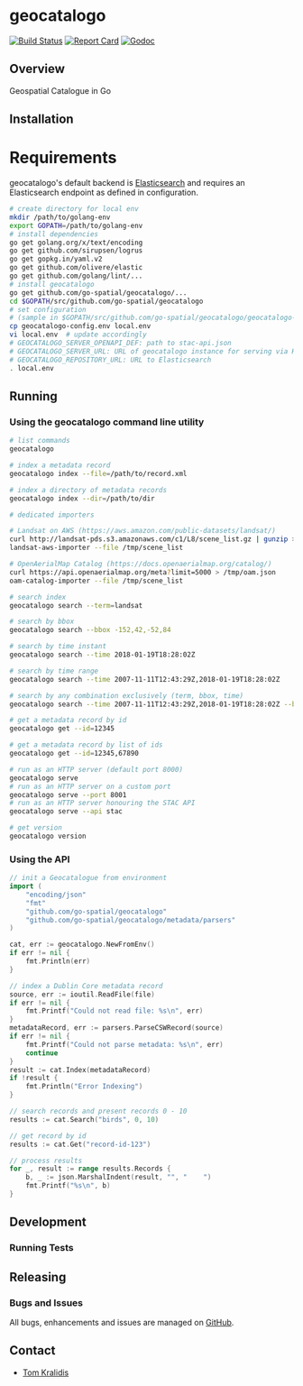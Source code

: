 # geocatalogo

[![Build Status](https://travis-ci.org/go-spatial/geocatalogo.png)](https://travis-ci.org/go-spatial/geocatalogo)
[![Report Card](https://goreportcard.com/badge/github.com/go-spatial/geocatalogo)](https://goreportcard.com/report/github.com/go-spatial/geocatalogo)
[![Godoc](http://img.shields.io/badge/godoc-reference-blue.svg?style=flat)](https://godoc.org/github.com/go-spatial/geocatalogo)

## Overview

Geospatial Catalogue in Go

## Installation

# Requirements

geocatalogo's default backend is [Elasticsearch](https://www.elastic.co/) and
requires an Elasticsearch endpoint as defined in configuration.

```bash
# create directory for local env
mkdir /path/to/golang-env
export GOPATH=/path/to/golang-env
# install dependencies
go get golang.org/x/text/encoding
go get github.com/sirupsen/logrus
go get gopkg.in/yaml.v2
go get github.com/olivere/elastic
go get github.com/golang/lint/...
# install geocatalogo
go get github.com/go-spatial/geocatalogo/...
cd $GOPATH/src/github.com/go-spatial/geocatalogo
# set configuration
# (sample in $GOPATH/src/github.com/go-spatial/geocatalogo/geocatalogo-config.env)
cp geocatalogo-config.env local.env
vi local.env  # update accordingly
# GEOCATALOGO_SERVER_OPENAPI_DEF: path to stac-api.json
# GEOCATALOGO_SERVER_URL: URL of geocatalogo instance for serving via HTTP
# GEOCATALOGO_REPOSITORY_URL: URL to Elasticsearch
. local.env
```

## Running

### Using the geocatalogo command line utility

```bash
# list commands
geocatalogo

# index a metadata record
geocatalogo index --file=/path/to/record.xml

# index a directory of metadata records
geocatalogo index --dir=/path/to/dir

# dedicated importers

# Landsat on AWS (https://aws.amazon.com/public-datasets/landsat/)
curl http://landsat-pds.s3.amazonaws.com/c1/L8/scene_list.gz | gunzip > /tmp/scene_list
landsat-aws-importer --file /tmp/scene_list

# OpenAerialMap Catalog (https://docs.openaerialmap.org/catalog/)
curl https://api.openaerialmap.org/meta?limit=5000 > /tmp/oam.json
oam-catalog-importer --file /tmp/scene_list

# search index
geocatalogo search --term=landsat

# search by bbox
geocatalogo search --bbox -152,42,-52,84

# search by time instant
geocatalogo search --time 2018-01-19T18:28:02Z

# search by time range
geocatalogo search --time 2007-11-11T12:43:29Z,2018-01-19T18:28:02Z

# search by any combination exclusively (term, bbox, time)
geocatalogo search --time 2007-11-11T12:43:29Z,2018-01-19T18:28:02Z --bbox -152,42,-52,84 --term landsat

# get a metadata record by id
geocatalogo get --id=12345

# get a metadata record by list of ids
geocatalogo get --id=12345,67890

# run as an HTTP server (default port 8000)
geocatalogo serve
# run as an HTTP server on a custom port
geocatalogo serve --port 8001
# run as an HTTP server honouring the STAC API
geocatalogo serve --api stac

# get version
geocatalogo version
```

### Using the API

```go
// init a Geocatalogue from environment
import (
	"encoding/json"
	"fmt"
	"github.com/go-spatial/geocatalogo"
	"github.com/go-spatial/geocatalogo/metadata/parsers"
)

cat, err := geocatalogo.NewFromEnv()
if err != nil {
	fmt.Println(err)
}

// index a Dublin Core metadata record
source, err := ioutil.ReadFile(file)
if err != nil {
	fmt.Printf("Could not read file: %s\n", err)
}
metadataRecord, err := parsers.ParseCSWRecord(source)
if err != nil {
	fmt.Printf("Could not parse metadata: %s\n", err)
	continue
}
result := cat.Index(metadataRecord)
if !result {
	fmt.Println("Error Indexing")
}

// search records and present records 0 - 10
results := cat.Search("birds", 0, 10)

// get record by id
results := cat.Get("record-id-123")

// process results
for _, result := range results.Records {
	b, _ := json.MarshalIndent(result, "", "    ")
	fmt.Printf("%s\n", b)
}
```

## Development

### Running Tests

## Releasing

### Bugs and Issues

All bugs, enhancements and issues are managed on [GitHub](https://github.com/go-spatial/geocatalogo).

## Contact

* [Tom Kralidis](https://github.com/tomkralidis)
